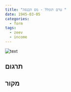 ```yaml
---
title: "טרם תומלל - מס הכנסה "
date: 1945-03-05
categories:
  - form
tags:
  - zeev
  - income
---
```


![text](/pupko-papers/assets/images/1945-03-05-income-tax.jpg)


## תרגום


## מקור
